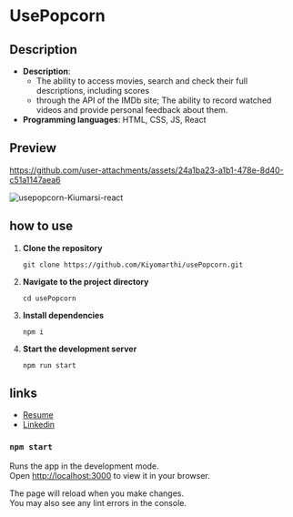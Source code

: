 # UsePopcorn
## Description
- **Description**: 
	- The ability to access movies, search and check their full descriptions, including scores
	- through the API of the IMDb site; The ability to record watched videos and provide personal feedback about them.
- **Programming languages**: HTML, CSS, JS, React
## Preview



https://github.com/user-attachments/assets/24a1ba23-a1b1-478e-8d40-c51a1147aea6

![usepopcorn-Kiumarsi-react](https://github.com/user-attachments/assets/725618b4-d0a0-4fb4-8dd8-cfb0342556d1)

## how to use
1. **Clone the repository**
	```
	git clone https://github.com/Kiyomarthi/usePopcorn.git
	```
3. **Navigate to the project directory**
	```
	cd usePopcorn
	```
4. **Install dependencies**
	```
	npm i
	```
5. **Start the development server**
	```
	npm run start
	```
## links
- [Resume](https://drive.google.com/file/d/1MSikW0hlfwjpsI_VPBEZjkt8BuPGj5z8/view?usp=sharing)
- [Linkedin](https://www.linkedin.com/in/kiyomarthi/)

### `npm start`

Runs the app in the development mode.\
Open [http://localhost:3000](http://localhost:3000) to view it in your browser.

The page will reload when you make changes.\
You may also see any lint errors in the console.

